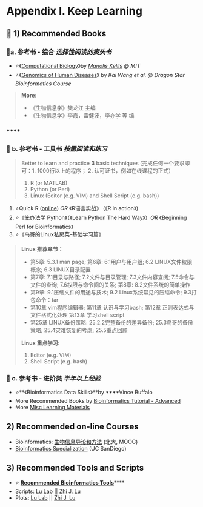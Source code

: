 # Appendix I. Keep Learning

## 📖 1\) Recommended Books <a id="self-study"></a>

### 📖**a. 参考书 - 综合** _选择性阅读的案头书_

* ⭐《[Computational Biology](https://ocw.mit.edu/ans7870/6/6.047/f15/MIT6_047F15_Compiled.pdf)》by [_Manolis Kellis_](https://ocw.mit.edu/courses/electrical-engineering-and-computer-science/6-047-computational-biology-fall-2015/) _@ MIT_ 
* ⭐《[Genomics of Human Diseases](https://github.com/wglab/dragonstar2019)》 by _Kai Wang et al. @ Dragon Star Bioinformatics Course_

> **More:**
>
> * 《生物信息学》樊龙江  主编
> * 《生物信息学》李霞，雷健波，李亦学 等 编

### \*\*\*\*

### 📖 **b. 参考书 - 工具书** _按需阅读和练习_

> Better to learn and practice **3** basic techniques \(完成任何一个要求即可：1. 1000行以上的程序； 2. 认可证书，例如在线课程的正式）
>
> 1. R \(or MATLAB\)
> 2. Python \(or Perl\)
> 3. Linux \(Editor \(e.g. VIM\) and Shell Script \(e.g. bash\)\)

1. ⭐Quick R \([online](http://www.statmethods.net/)\)  _OR_ 《R语言实战》 \(《R in action》\)
2. ⭐《笨办法学 Python》（《Learn Python The Hard Way》）_OR_ 《Beginning Perl for Bioinformatics》
3. ⭐《鸟哥的Linux私房菜-基础学习篇》 

> **Linux 推荐章节：** 
>
> * 第5章: 5.3.1 man page; 第6章: 6.1用户与用户组; 6.2 LINUX文件权限概念; 6.3 LINUX目录配置
> * 第7章:  7.1目录与路径; 7.2文件与目录管理; 7.3文件内容查阅; 7.5命令与文件的查询; 7.6权限与命令间的关系; 第8章: 8.2文件系统的简单操作 
> * 第9章: 9.1压缩文件的用途与技术; 9.2 Linux系统常见的压缩命令; 9.3打包命令：tar
> * 第10章 vim程序编辑器;  第11章 认识与学习bash; 第12章 正则表达式与文件格式化处理 第13章 学习shell script
> * 第25章 LINUX备份策略: 25.2.2完整备份的差异备份; 25.3鸟哥的备份策略; 25.4灾难恢复的考虑; 25.5重点回顾
>
> **Linux 重点学习:** 
>
> 1.  Editor \(e.g. VIM\)
> 2.  Shell Script \(e.g. bash\)



### 📖 c. 参考书 - 进阶类 _半年以上经验_

* ⭐**《Bioinformatics Data Skills》**by ****Vince Buffalo
* More Recommended Books by [Bioinformatics Tutorial - Advanced](https://lulab.gitbook.io/training/appendix/appendix-i.keep-learning)
* More [Misc Learning Materials](https://cloud.tsinghua.edu.cn/d/e63019c19d59449992fc/)

## 2\) Recommended on-line Courses

* Bioinformatics: [生物信息导论和方法](https://www.coursera.org/course/pkubioinfo) \(北大, MOOC\)
* [Bioinformatics Specialization](https://www.coursera.org/specializations/bioinformatics?utm_medium=courseDescripTop) \(UC SanDiego\)

## 3\) Recommended Tools and Scripts <a id="share-script"></a>

* ⭐ [**Recommended Bioinformatics Tools**](https://lulab.gitbook.io/training/appendix/appendix-iv.useful-tools-for-bioinformatics)\*\*\*\*
* Scripts:  [Lu Lab](https://github.com/lulab/shared_scripts) \|\| [Zhi J. Lu](https://github.com/urluzhi/scripts) 
* Plots: [Lu Lab](%20https://github.com/lulab/shared_scripts/tree/master/plots) \|\| [Zhi J. Lu](https://github.com/urluzhi/scripts/tree/master/Rscript/R_plot)

